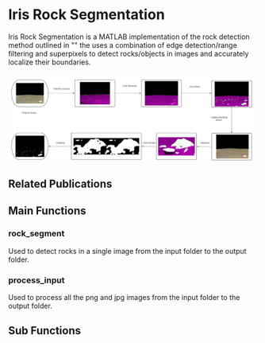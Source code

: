 # Iris Rock Segmentation
Iris Rock Segmentation is a MATLAB implementation of the rock detection method outlined in "" the uses a combination of edge detection/range filtering and superpixels to detect rocks/objects in images and accurately localize their boundaries.

![alt text](https://github.com/Ali-7800/Iris-Rock-Segmentation/blob/main/viz/diagram.PNG "Block Diagram")

## Related Publications


## Main Functions

### rock_segment
Used to detect rocks in a single image from the input folder to the output folder.

### process_input
Used to process all the png and jpg images from the input folder to the output folder.


## Sub Functions





